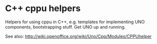 # C++ cppu helpers

Helpers for using cppu in C++, e.g. templates for implementing UNO components, bootstrapping stuff. Get UNO up and running.

See also:
<http://wiki.openoffice.org/wiki/Uno/Cpp/Modules/CPPUhelper>

